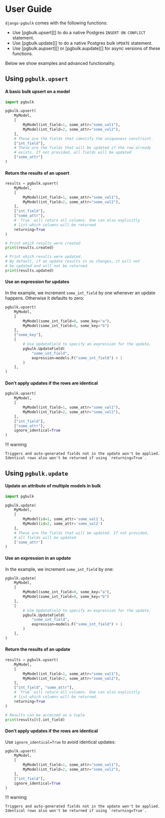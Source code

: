 # User Guide

`django-pgbulk` comes with the following functions:

- Use [pgbulk.upsert][] to do a native Postgres `INSERT ON CONFLICT` statement.
- Use [pgbulk.update][] to do a native Postgres bulk `UPDATE` statement.
- Use [pgbulk.aupsert][] or [pgbulk.aupdate][] for async versions of these functions.

Below we show examples and advanced functionality.

## Using `pgbulk.upsert`

#### A basic bulk upsert on a model

```python
import pgbulk

pgbulk.upsert(
    MyModel,
    [
        MyModel(int_field=1, some_attr="some_val1"),
        MyModel(int_field=2, some_attr="some_val2"),
    ],
    # These are the fields that identify the uniqueness constraint.
    ["int_field"],
    # These are the fields that will be updated if the row already
    # exists. If not provided, all fields will be updated
    ["some_attr"]
)
```

#### Return the results of an upsert

```python
results = pgbulk.upsert(
    MyModel,
    [
        MyModel(int_field=1, some_attr="some_val1"),
        MyModel(int_field=2, some_attr="some_val2"),
    ],
    ["int_field"],
    ["some_attr"],
    # `True` will return all columns. One can also explicitly
    # list which columns will be returned
    returning=True
)

# Print which results were created
print(results.created)

# Print which results were updated.
# By default, if an update results in no changes, it will not
# be updated and will not be returned.
print(results.updated)
```

#### Use an expression for updates

In the example, we increment `some_int_field` by one whenever an update happens. Otherwise it defaults to zero:

```python
pgbulk.upsert(
    MyModel,
    [
        MyModel(some_int_field=0, some_key="a"),
        MyModel(some_int_field=0, some_key="b")
    ],
    ["some_key"],
    [
        # Use UpdateField to specify an expression for the update.
        pgbulk.UpdateField(
            "some_int_field",
            expression=models.F("some_int_field") + 1
        )
    ],
)
```

#### Don't apply updates if the rows are identical

```python
pgbulk.upsert(
    MyModel,
    [
        MyModel(int_field=1, some_attr="some_val1"),
        MyModel(int_field=2, some_attr="some_val2"),
    ],
    ["int_field"],
    ["some_attr"],
    ignore_identical=True
)
```

!!! warning

    Triggers and auto-generated fields not in the update won't be applied. Identical rows also won't be returned if using `returning=True`.

## Using `pgbulk.update`

#### Update an attribute of multiple models in bulk

```python
import pgbulk

pgbulk.update(
    MyModel,
    [
        MyModel(id=1, some_attr='some_val1'),
        MyModel(id=2, some_attr='some_val2')
    ],
    # These are the fields that will be updated. If not provided,
    # all fields will be updated
    ['some_attr']
)
```

#### Use an expression in an update

In the example, we increment `some_int_field` by one:

```python
pgbulk.update(
    MyModel,
    [
        MyModel(some_int_field=0, some_key="a"),
        MyModel(some_int_field=0, some_key="b")
    ],
    [
        # Use UpdateField to specify an expression for the update.
        pgbulk.UpdateField(
            "some_int_field",
            expression=models.F("some_int_field") + 1
        )
    ],
)
```

#### Return the results of an update

```python
results = pgbulk.upsert(
    MyModel,
    [
        MyModel(int_field=1, some_attr="some_val1"),
        MyModel(int_field=2, some_attr="some_val2"),
    ],
    ["int_field", "some_attr"],
    # `True` will return all columns. One can also explicitly
    # list which columns will be returned.
    returning=True
)

# Results can be accessed as a tuple
print(results[0].int_field)
```

#### Don't apply updates if the rows are identical

Use `ignore_identical=True` to avoid identical updates:

```python
pgbulk.upsert(
    MyModel,
    [
        MyModel(int_field=1, some_attr="some_val1"),
        MyModel(int_field=2, some_attr="some_val2"),
    ],
    ["int_field"],
    ignore_identical=True
)
```

!!! warning

    Triggers and auto-generated fields not in the update won't be applied. Identical rows also won't be returned if using `returning=True`.

